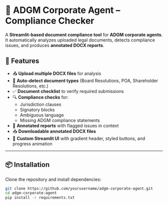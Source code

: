 # 📄 ADGM Corporate Agent – Compliance Checker

A **Streamlit-based document compliance tool** for **ADGM corporate agents**.  
It automatically analyzes uploaded legal documents, detects compliance issues, and produces **annotated DOCX reports**.

## 🚀 Features

- 📤 **Upload multiple DOCX files** for analysis  
- 🧠 **Auto-detect document types** (Board Resolutions, POA, Shareholder Resolutions, etc.)  
- ✅ **Document checklist** to verify required submissions  
- 🔍 **Compliance checks** for:
  - Jurisdiction clauses
  - Signatory blocks
  - Ambiguous language
  - Missing ADGM compliance statements
- 📝 **Annotated reports** with flagged issues in context  
- 📥 **Downloadable annotated DOCX files**  
- 🎨 **Custom Streamlit UI** with gradient header, styled buttons, and progress animation

---

## 📦 Installation

Clone the repository and install dependencies:

```bash
git clone https://github.com/yourusername/adgm-corporate-agent.git
cd adgm-corporate-agent
pip install -r requirements.txt
